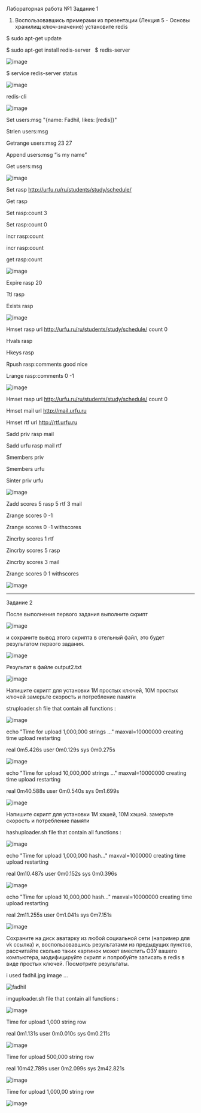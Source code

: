 Лабораторная работа №1
Задание 1
1. Воспользовавшись примерами из презентации (Лекция 5 - Основы хранилищ ключ-значение) установите redis

$ sudo apt-get update

$ sudo apt-get install redis-server
 
$ redis-server

![image](https://user-images.githubusercontent.com/79476134/144400525-1eb8dd85-8ee9-4500-b801-cc5bea7742b4.png)

$ service redis-server status

![image](https://user-images.githubusercontent.com/79476134/144400595-180822a9-82a9-413d-8410-a98b88d21f7f.png)

redis-cli

![image](https://user-images.githubusercontent.com/79476134/144400639-2a000872-f126-406d-81af-03110dc10bc7.png)

Set users:msg "{name: Fadhil, likes: [redis]}"  

Strlen users:msg

Getrange users:msg 23 27

Append users:msg “is my name”

Get users:msg 

![image](https://user-images.githubusercontent.com/79476134/144400786-ae964fa0-8475-4257-8134-e2cafdee0e93.png)

Set rasp http://urfu.ru/ru/students/study/schedule/

Get rasp

Set rasp:count 3

Set rasp:count 0

incr rasp:count 

incr rasp:count 

get rasp:count 

![image](https://user-images.githubusercontent.com/79476134/144400887-17605e6a-e033-4bc9-8938-c169310ae175.png)

Expire rasp 20

Ttl rasp

Exists rasp

![image](https://user-images.githubusercontent.com/79476134/144400971-16c8848d-8999-4a7b-a8b2-bdc3cfd62e9e.png)

Hmset rasp url http://urfu.ru/ru/students/study/schedule/ count 0

Hvals rasp

Hkeys rasp

Rpush rasp:comments good nice 

Lrange rasp:comments 0 -1

![image](https://user-images.githubusercontent.com/79476134/144401091-d6007120-71c0-4e31-8512-c049d847b462.png)

Hmset rasp url http://urfu.ru/ru/students/study/schedule/ count 0

Hmset mail url http://mail.urfu.ru

Hmset rtf url http://rtf.urfu.ru

Sadd priv rasp mail

Sadd urfu rasp mail rtf

Smembers priv

Smembers urfu

Sinter priv urfu

![image](https://user-images.githubusercontent.com/79476134/144401146-31102fe6-92b7-4042-929a-34ed65a0ca6c.png)

Zadd scores 5 rasp 5 rtf 3 mail

Zrange scores 0 -1

Zrange scores 0 -1 withscores

Zincrby scores 1 rtf

Zincrby scores 5 rasp

Zincrby scores 3 mail

 Zrange scores 0 1 withscores
 
![image](https://user-images.githubusercontent.com/79476134/144401251-85f7476a-ecc7-4a24-b0d2-5232388aa5af.png)

-----------------------------------------------------------------------------------

Задание 2

После выполнения первого задания выполните скрипт

![image](https://user-images.githubusercontent.com/79476134/144401572-0f0a6875-2f88-4381-bf57-b1e697edd4f3.png)

и сохраните вывод этого скрипта в отельный файл, это будет результатом первого задания.

![image](https://user-images.githubusercontent.com/79476134/144401680-1077e4ec-9d7c-4176-a09c-ec66e2cb402e.png)

Результат в файле output2.txt

![image](https://user-images.githubusercontent.com/79476134/144417209-92b43dd1-65ec-496c-ac13-31a29fb0fcd4.png)

Напишите скрипт для установки 1М простых ключей, 10М простых ключей замерьте скорость и потребление памяти

struploader.sh file that contain all functions :

![image](https://user-images.githubusercontent.com/79476134/144407690-9a66fbe9-36eb-4f58-b0db-6f8de3181f8b.png)

echo "Time for upload 1,000,000 strings ..."
maxval=10000000
creating
time upload
restarting

real	0m5.426s
user	0m0.129s
sys	0m0.275s

![image](https://user-images.githubusercontent.com/79476134/144410343-f950c364-9009-489f-a521-607e536d3977.png)

echo "Time for upload 10,000,000 strings ..."
maxval=10000000
creating
time upload
restarting

real	0m40.588s
user	0m0.540s
sys	0m1.699s

![image](https://user-images.githubusercontent.com/79476134/144413849-c2faff94-ba0b-4e6b-9900-b5150936ded1.png)

Напишите скрипт для установки 1М хэшей, 10М хэшей. замерьте скорость и потребление памяти

hashuploader.sh file that contain all functions :

![image](https://user-images.githubusercontent.com/79476134/144414221-81182e2d-a057-4977-b569-8f97ebbdc33d.png)

echo "Time for upload 1,000,000 hash..."
maxval=1000000
creating
time upload
restarting

real	0m10.487s
user	0m0.152s
sys	0m0.396s

![image](https://user-images.githubusercontent.com/79476134/144416696-754831a7-f8bb-4eb4-81d0-bc7b5480cdab.png)


echo "Time for upload 10,000,000 hash..."
maxval=10000000
creating
time upload
restarting

real	2m11.255s
user	0m1.041s
sys	0m7.151s


![image](https://user-images.githubusercontent.com/79476134/144421687-6bc568ad-7b13-4f90-8996-b881ad4441b3.png)

Сохраните на диск аватарку из любой социальной сети (например для vk ссылка) и, воспользовавшись результатами из предыдущих пунктов, рассчитайте сколько таких картинок может вместить ОЗУ вашего компьютера, модифицируйте скрипт и попробуйте записать в redis в виде простых ключей. Посмотрите результаты.

i used fadhil.jpg image ...

![fadhil](https://user-images.githubusercontent.com/79476134/144441908-4c9e515b-a49c-4391-81f1-c2690539b501.jpg)

 
imguploader.sh file that contain all functions :

![image](https://user-images.githubusercontent.com/79476134/144423031-0fb9ccae-5371-437c-8865-4587c6d6149a.png)

Time for upload 1,000 string row

real	0m1.131s
user	0m0.010s
sys	0m0.211s


![image](https://user-images.githubusercontent.com/79476134/144423305-2fbccc4d-aef3-4583-8fc5-b71f091e3f86.png)

Time for upload 500,000 string row

real	10m42.789s
user	0m2.099s
sys	2m42.821s

![image](https://user-images.githubusercontent.com/79476134/144441181-f3b937ec-0a8c-4176-842e-b1fb8df264d0.png)

Time for upload 1,000,00 string row

![image](https://user-images.githubusercontent.com/79476134/144441310-40e89a8b-ee8f-44ef-8bf8-a6327e39c829.png)


